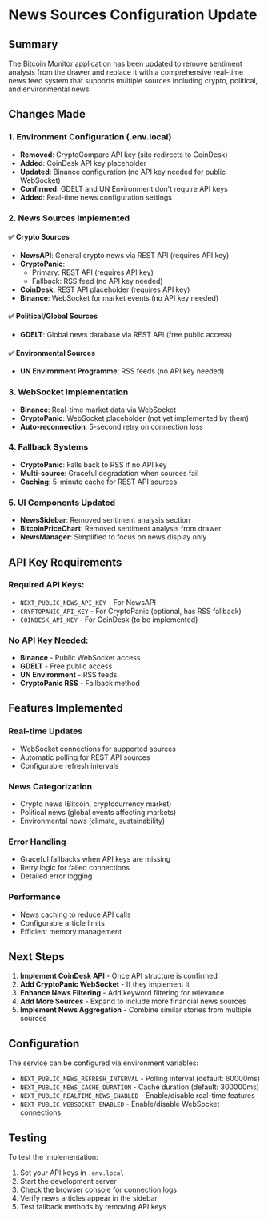 # News Sources Configuration Update

## Summary

The Bitcoin Monitor application has been updated to remove sentiment analysis from the drawer and replace it with a comprehensive real-time news feed system that supports multiple sources including crypto, political, and environmental news.

## Changes Made

### 1. Environment Configuration (.env.local)

- **Removed**: CryptoCompare API key (site redirects to CoinDesk)
- **Added**: CoinDesk API key placeholder
- **Updated**: Binance configuration (no API key needed for public WebSocket)
- **Confirmed**: GDELT and UN Environment don't require API keys
- **Added**: Real-time news configuration settings

### 2. News Sources Implemented

#### ✅ **Crypto Sources**

- **NewsAPI**: General crypto news via REST API (requires API key)
- **CryptoPanic**:
  - Primary: REST API (requires API key)
  - Fallback: RSS feed (no API key needed)
- **CoinDesk**: REST API placeholder (requires API key)
- **Binance**: WebSocket for market events (no API key needed)

#### ✅ **Political/Global Sources**

- **GDELT**: Global news database via REST API (free public access)

#### ✅ **Environmental Sources**

- **UN Environment Programme**: RSS feeds (no API key needed)

### 3. WebSocket Implementation

- **Binance**: Real-time market data via WebSocket
- **CryptoPanic**: WebSocket placeholder (not yet implemented by them)
- **Auto-reconnection**: 5-second retry on connection loss

### 4. Fallback Systems

- **CryptoPanic**: Falls back to RSS if no API key
- **Multi-source**: Graceful degradation when sources fail
- **Caching**: 5-minute cache for REST API sources

### 5. UI Components Updated

- **NewsSidebar**: Removed sentiment analysis section
- **BitcoinPriceChart**: Removed sentiment analysis from drawer
- **NewsManager**: Simplified to focus on news display only

## API Key Requirements

### Required API Keys:

- `NEXT_PUBLIC_NEWS_API_KEY` - For NewsAPI
- `CRYPTOPANIC_API_KEY` - For CryptoPanic (optional, has RSS fallback)
- `COINDESK_API_KEY` - For CoinDesk (to be implemented)

### No API Key Needed:

- **Binance** - Public WebSocket access
- **GDELT** - Free public access
- **UN Environment** - RSS feeds
- **CryptoPanic RSS** - Fallback method

## Features Implemented

### Real-time Updates

- WebSocket connections for supported sources
- Automatic polling for REST API sources
- Configurable refresh intervals

### News Categorization

- Crypto news (Bitcoin, cryptocurrency market)
- Political news (global events affecting markets)
- Environmental news (climate, sustainability)

### Error Handling

- Graceful fallbacks when API keys are missing
- Retry logic for failed connections
- Detailed error logging

### Performance

- News caching to reduce API calls
- Configurable article limits
- Efficient memory management

## Next Steps

1. **Implement CoinDesk API** - Once API structure is confirmed
2. **Add CryptoPanic WebSocket** - If they implement it
3. **Enhance News Filtering** - Add keyword filtering for relevance
4. **Add More Sources** - Expand to include more financial news sources
5. **Implement News Aggregation** - Combine similar stories from multiple sources

## Configuration

The service can be configured via environment variables:

- `NEXT_PUBLIC_NEWS_REFRESH_INTERVAL` - Polling interval (default: 60000ms)
- `NEXT_PUBLIC_NEWS_CACHE_DURATION` - Cache duration (default: 300000ms)
- `NEXT_PUBLIC_REALTIME_NEWS_ENABLED` - Enable/disable real-time features
- `NEXT_PUBLIC_WEBSOCKET_ENABLED` - Enable/disable WebSocket connections

## Testing

To test the implementation:

1. Set your API keys in `.env.local`
2. Start the development server
3. Check the browser console for connection logs
4. Verify news articles appear in the sidebar
5. Test fallback methods by removing API keys
